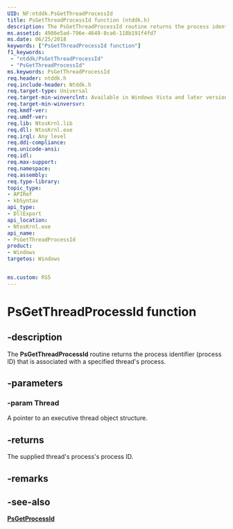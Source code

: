 ```yaml
---
UID: NF:ntddk.PsGetThreadProcessId
title: PsGetThreadProcessId function (ntddk.h)
description: The PsGetThreadProcessId routine returns the process identifier that is associated with a specified thread's process.
ms.assetid: 4986e5ad-796e-4649-8ca6-118b191f4fd7
ms.date: 06/25/2018
keywords: ["PsGetThreadProcessId function"]
f1_keywords:
 - "ntddk/PsGetThreadProcessId"
 - "PsGetThreadProcessId"
ms.keywords: PsGetThreadProcessId
req.header: ntddk.h
req.include-header: Ntddk.h
req.target-type: Universal
req.target-min-winverclnt: Available in Windows Vista and later versions of Windows.
req.target-min-winversvr:
req.kmdf-ver:
req.umdf-ver:
req.lib: NtosKrnl.lib
req.dll: NtosKrnl.exe
req.irql: Any level
req.ddi-compliance:
req.unicode-ansi:
req.idl:
req.max-support:
req.namespace:
req.assembly:
req.type-library: 
topic_type:
- APIRef
- kbSyntax
api_type:
- DllExport
api_location:
- NtosKrnl.exe
api_name: 
- PsGetThreadProcessId
product:
- Windows
targetos: Windows


ms.custom: RS5
---
```


# PsGetThreadProcessId function


## -description

The **PsGetThreadProcessId** routine returns the process identifier (process ID) that is associated with a specified thread's process.

## -parameters

### -param Thread

A pointer to an executive thread object structure.

## -returns

The supplied thread's process's process ID.

## -remarks

## -see-also
[**PsGetProcessId**](nf-ntddk-psgetprocessid.md)

